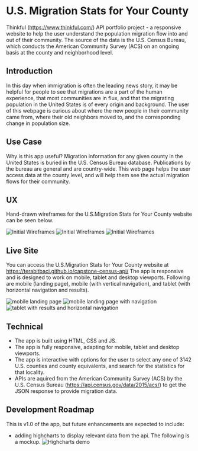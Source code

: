 
# U.S. Migration Stats for Your County
Thinkful (https://www.thinkful.com/) API portfolio project - a responsive website to help the user understand the population migration flow into and out of their community. The source of the data is the U.S. Census Bureau, which conducts the American Community Survey (ACS) on an ongoing basis at the county and neighborhood level.


## Introduction
In this day when immigration is often the leading news story, it may be helpful for people to see that migrations are a part of the human experience, that most communities are in flux, and that the migrating population in the United States is of every origin and background. The user of this webpage is curious about where the new people in their community came from, where their old neighbors moved to, and the corresponding change in population size.



## Use Case
Why is this app useful? Migration information for any given county in the United States is buried in the U.S. Census Bureau database. Publications by the bureau are general and are country-wide. This web page helps the user access data at the county level, and will help them see the actual migration flows for their community.

## UX

Hand-drawn wireframes for the U.S.Migration Stats for Your County website can be seen below.

![Initial Wireframes](https://github.com/terabitbaci/capstone-census-api/blob/master/user-stories-and-wireframes/screen-1-small.jpg)               ![Initial Wireframes](https://github.com/terabitbaci/capstone-census-api/blob/master/user-stories-and-wireframes/screen-2-small.jpg)
![Initial Wireframes](https://github.com/terabitbaci/capstone-census-api/blob/master/user-stories-and-wireframes/screen-3-small.jpg)


## Live Site
You can access the U.S.Migration Stats for Your County website at https://terabitbaci.github.io/capstone-census-api/
The app is responsive and is designed to work on mobile, tablet and desktop viewports. Following are mobile (landing page), mobile (with vertical navigation), and tablet (with horizontal navigation and results).


![mobile landing page](https://github.com/terabitbaci/capstone-census-api/blob/master/user-stories-and-wireframes/mobile-landing-page-half.png)
![mobile landing page with navigation](https://github.com/terabitbaci/capstone-census-api/blob/master/user-stories-and-wireframes/mobile-with-nav-half-2.png)
![tablet with results and horizontal navigation](https://github.com/terabitbaci/capstone-census-api/blob/master/user-stories-and-wireframes/tablet-with-horiz-nav-and-results.png)


## Technical
* The app is built using HTML, CSS and JS.
* The app is fully responsive, adapting for mobile, tablet and desktop viewports.
* The app is interactive with options for the user to select any one of 3142 U.S. counties and county equivalents, and search for the statistics for that locality.
* APIs are aquired from the American Community Survey (ACS) by the U.S. Census Bureau (https://api.census.gov/data/2015/acs/) to get the JSON response to provide migration data.


## Development Roadmap
This is v1.0 of the app, but future enhancements are expected to include:
* adding highcharts to display relevant data from the api. The following is a mockup.
![Highcharts demo](https://github.com/terabitbaci/capstone-census-api/blob/master/user-stories-and-wireframes/Highcharts-demo.png)

